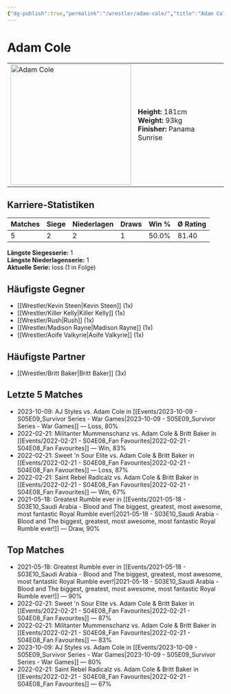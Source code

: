 ```yaml
---
{"dg-publish":true,"permalink":"/wrestler/adam-cole/","title":"Adam Cole","tags":["wrestler"],"noteIcon":""}
---
```



# Adam Cole

<table>
        <tr>
        <td><img src="https://github.com/CptSpaulding1980/choke-slam-wrestling/releases/download/images/Adam_Cole.png" width="280" alt="Adam Cole"></td>
        <td>
        <b>Height:</b> 181cm<br>
        <b>Weight:</b> 93kg<br>
        <b>Finisher:</b> Panama Sunrise <br>
        </td>
        </tr>
        </table>
        

## Karriere-Statistiken

| Matches | Siege | Niederlagen | Draws | Win % | Ø Rating |
|---------|-------|-------------|-------|-------|-----------|
| 5 | 2 | 2 | 1 | 50.0% | 81.40 |

**Längste Siegesserie:** 1<br>**Längste Niederlagenserie:** 1<br>**Aktuelle Serie:** loss (1 in Folge)


## Häufigste Gegner
- [[Wrestler/Kevin Steen\|Kevin Steen]] (1x)
- [[Wrestler/Killer Kelly\|Killer Kelly]] (1x)
- [[Wrestler/Rush\|Rush]] (1x)
- [[Wrestler/Madison Rayne\|Madison Rayne]] (1x)
- [[Wrestler/Aoife Valkyrie\|Aoife Valkyrie]] (1x)

## Häufigste Partner
- [[Wrestler/Britt Baker\|Britt Baker]] (3x)

## Letzte 5 Matches
- 2023-10-09: AJ Styles vs. Adam Cole in [[Events/2023-10-09 - S05E09_Survivor Series - War Games\|2023-10-09 - S05E09_Survivor Series - War Games]] — Loss, 80%
- 2022-02-21: Militanter Mummenschanz vs. Adam Cole & Britt Baker in [[Events/2022-02-21 - S04E08_Fan Favourites\|2022-02-21 - S04E08_Fan Favourites]] — Win, 83%
- 2022-02-21: Sweet 'n Sour Elite vs. Adam Cole & Britt Baker in [[Events/2022-02-21 - S04E08_Fan Favourites\|2022-02-21 - S04E08_Fan Favourites]] — Loss, 87%
- 2022-02-21: Saint Rebel Radicalz vs. Adam Cole & Britt Baker in [[Events/2022-02-21 - S04E08_Fan Favourites\|2022-02-21 - S04E08_Fan Favourites]] — Win, 67%
- 2021-05-18: Greatest Rumble ever in [[Events/2021-05-18 - S03E10_Saudi Arabia - Blood and The biggest, greatest, most awesome, most fantastic Royal Rumble ever!\|2021-05-18 - S03E10_Saudi Arabia - Blood and The biggest, greatest, most awesome, most fantastic Royal Rumble ever!]] — Draw, 90%

## Top Matches
- 2021-05-18: Greatest Rumble ever in [[Events/2021-05-18 - S03E10_Saudi Arabia - Blood and The biggest, greatest, most awesome, most fantastic Royal Rumble ever!\|2021-05-18 - S03E10_Saudi Arabia - Blood and The biggest, greatest, most awesome, most fantastic Royal Rumble ever!]] — 90%
- 2022-02-21: Sweet 'n Sour Elite vs. Adam Cole & Britt Baker in [[Events/2022-02-21 - S04E08_Fan Favourites\|2022-02-21 - S04E08_Fan Favourites]] — 87%
- 2022-02-21: Militanter Mummenschanz vs. Adam Cole & Britt Baker in [[Events/2022-02-21 - S04E08_Fan Favourites\|2022-02-21 - S04E08_Fan Favourites]] — 83%
- 2023-10-09: AJ Styles vs. Adam Cole in [[Events/2023-10-09 - S05E09_Survivor Series - War Games\|2023-10-09 - S05E09_Survivor Series - War Games]] — 80%
- 2022-02-21: Saint Rebel Radicalz vs. Adam Cole & Britt Baker in [[Events/2022-02-21 - S04E08_Fan Favourites\|2022-02-21 - S04E08_Fan Favourites]] — 67%
